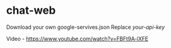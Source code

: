 # chat-web

Download your own google-servives.json
Replace *your-api-key*

Video - https://www.youtube.com/watch?v=FBFt9A-lXFE
